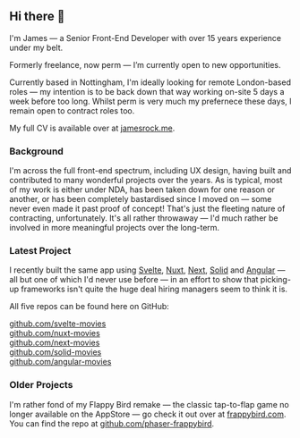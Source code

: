 ## Hi there 👋

I'm James — a Senior Front-End Developer with over 15 years experience under my belt. 

Formerly freelance, now perm — I’m currently open to new opportunities. 

Currently based in Nottingham, I'm ideally looking for remote London-based roles — my intention is to be back down that way working on-site 5 days a week before too long. Whilst perm is very much my prefernece these days, I remain open to contract roles too.

My full CV is available over at [jamesrock.me](jamesrock.me). 

### Background

I'm across the full front-end spectrum, including UX design, having built and contributed to many wonderful projects over the years. As is typical, most of my work is either under NDA, has been taken down for one reason or another, or has been completely bastardised since I moved on — some never even made it past proof of concept! That's just the fleeting nature of contracting, unfortunately. It's all rather throwaway — I'd much rather be involved in more meaningful projects over the long-term.

### Latest Project

I recently built the same app using [Svelte](https://svelte.dev), [Nuxt](https://nuxt.com), [Next](https://nextjs.org), [Solid](https://docs.solidjs.com) and [Angular](https://angular.dev) — all but one of which I'd never use before — in an effort to show that picking-up frameworks isn't quite the huge deal hiring managers seem to think it is. 

All five repos can be found here on GitHub:

[github.com/svelte-movies](https://github.com/jamesrock/svelte-movies)  
[github.com/nuxt-movies](https://github.com/jamesrock/nuxt-movies)  
[github.com/next-movies](https://github.com/jamesrock/nextjs-movies)  
[github.com/solid-movies](https://github.com/jamesrock/solid-movies)  
[github.com/angular-movies](https://github.com/jamesrock/angular-movies)  

### Older Projects

I'm rather fond of my Flappy Bird remake — the classic tap-to-flap game no longer available on the AppStore — go check it out over at [frappybird.com](https://frappybird.com). You can find the repo at [github.com/phaser-frappybird](https://github.com/jamesrock/phaser-frappybird).

<!--
**jamesrock/jamesrock** is a ✨ _special_ ✨ repository because its `README.md` (this file) appears on your GitHub profile.

Here are some ideas to get you started:

- 🔭 I’m currently working on ...
- 🌱 I’m currently learning ...
- 👯 I’m looking to collaborate on ...
- 🤔 I’m looking for help with ...
- 💬 Ask me about ...
- 📫 How to reach me: ...
- 😄 Pronouns: ...
- ⚡ Fun fact: ...
-->
